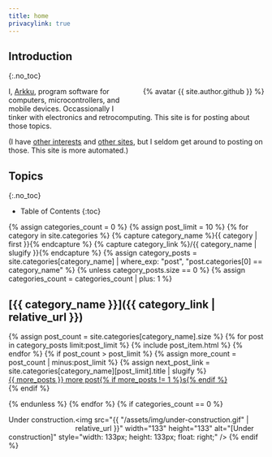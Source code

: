 ```yaml
---
title: home
privacylink: true
---
```


<!-- markdownlint-disable MD022 -->

## Introduction
{:.no_toc}

<div style="float: right; margin-left: 2em; margin-bottom: 2em">
{% avatar {{ site.author.github }} %}
</div>

I, [Arkku](https://github.com/arkku/), program software for computers, microcontrollers, and mobile devices. Occassionally I tinker with electronics and retrocomputing. This site is for posting about those topics.

(I have [other interests](https://www.flickr.com/photos/arkku/) and [other sites](https://arkku.com/), but I seldom get around to posting on those. This site is more automated.)

## Topics
{:.no_toc}

* Table of Contents
{:toc}

{% assign categories_count = 0 %}
{% assign post_limit = 10 %}
{% for category in site.categories %}
    {% capture category_name %}{{ category | first }}{% endcapture %}
    {% capture category_link %}/{{ category_name | slugify }}{% endcapture %}
    {% assign category_posts = site.categories[category_name] | where_exp: "post", "post.categories[0] == category_name" %}
{% unless category_posts.size == 0 %}
{% assign categories_count = categories_count | plus: 1 %}

## [{{ category_name }}]({{ category_link | relative_url }})

<dl>
{% assign post_count = site.categories[category_name].size %}
{% for post in category_posts limit:post_limit %}
{% include post_item.html %}
{% endfor %}
{% if post_count > post_limit %}
    {% assign more_count = post_count | minus:post_limit %}
    {% assign next_post_link = site.categories[category_name][post_limit].title | slugify %}
    <dt><a class="post-title" href="{{ category_link | relative_url }}#{{ next_post_link }}">{{ more_posts }} more post{% if more_posts != 1 %}s{% endif %}</a></dt>
{% endif %}
</dl>
{% endunless %}
{% endfor %}
{% if categories_count == 0 %}
<p style="float: left">Under construction.</p>

<img src="{{ "/assets/img/under-construction.gif" | relative_url }}" width="133" height="133" alt="[Under construction]" style="width: 133px; height: 133px; float: right;" />
{% endif %}
